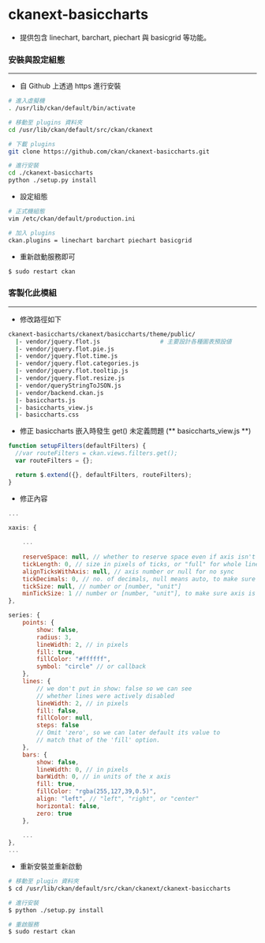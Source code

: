 # ckanext-basiccharts

<script type="text/javascript" src="../js/general.js"></script>

* 提供包含 linechart, barchart, piechart 與 basicgrid 等功能。

### 安裝與設定組態
---

* 自 Github 上透過 https 進行安裝

```bash
# 進入虛擬機
. /usr/lib/ckan/default/bin/activate

# 移動至 plugins 資料夾
cd /usr/lib/ckan/default/src/ckan/ckanext

# 下載 plugins
git clone https://github.com/ckan/ckanext-basiccharts.git

# 進行安裝
cd ./ckanext-basiccharts
python ./setup.py install
```

* 設定組態

```bash
# 正式機組態
vim /etc/ckan/default/production.ini

# 加入 plugins
ckan.plugins = linechart barchart piechart basicgrid
```

* 重新啟動服務即可

```bash
$ sudo restart ckan
```

### 客製化此模組
---

* 修改路徑如下

```bash
ckanext-basiccharts/ckanext/basiccharts/theme/public/
  |- vendor/jquery.flot.js                 # 主要設計各種圖表預設値
  |- vendor/jquery.flot.pie.js
  |- vendor/jquery.flot.time.js
  |- vendor/jquery.flot.categories.js
  |- vendor/jquery.flot.tooltip.js
  |- vendor/jquery.flot.resize.js
  |- vendor/queryStringToJSON.js
  |- vendor/backend.ckan.js
  |- basiccharts.js
  |- basiccharts_view.js
  |- basiccharts.css
```

* 修正 basiccharts 嵌入時發生 get() 未定義問題 (** basiccharts_view.js **)

```javascript
function setupFilters(defaultFilters) {
  //var routeFilters = ckan.views.filters.get();
  var routeFilters = {};

  return $.extend({}, defaultFilters, routeFilters);
}
```

* 修正內容

```javascript
...

xaxis: {
    
    ...
    
    reserveSpace: null, // whether to reserve space even if axis isn't shown
    tickLength: 0, // size in pixels of ticks, or "full" for whole line, no grid line
    alignTicksWithAxis: null, // axis number or null for no sync
    tickDecimals: 0, // no. of decimals, null means auto, to make sure no float number
    tickSize: null, // number or [number, "unit"]
    minTickSize: 1 // number or [number, "unit"], to make sure axis is integer, not float
},

series: {
    points: {
        show: false,
        radius: 3,
        lineWidth: 2, // in pixels
        fill: true,
        fillColor: "#ffffff",
        symbol: "circle" // or callback
    },
    lines: {
        // we don't put in show: false so we can see
        // whether lines were actively disabled
        lineWidth: 2, // in pixels
        fill: false,
        fillColor: null,
        steps: false
        // Omit 'zero', so we can later default its value to
        // match that of the 'fill' option.
    },
    bars: {
        show: false,
        lineWidth: 0, // in pixels
        barWidth: 0, // in units of the x axis
        fill: true,
        fillColor: "rgba(255,127,39,0.5)",
        align: "left", // "left", "right", or "center"
        horizontal: false,
        zero: true
    },
    
    ...
},
...
```


* 重新安裝並重新啟動

```bash
# 移動至 plugin 資料夾
$ cd /usr/lib/ckan/default/src/ckan/ckanext/ckanext-basiccharts

# 進行安裝
$ python ./setup.py install

# 重啟服務
$ sudo restart ckan
```














